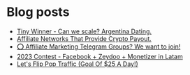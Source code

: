 # Blog posts
<!-- BLOG-POST-LIST:START -->
- [Tiny Winner - Can we scale? Argentina Dating.](https://afflift.com/f/threads/tiny-winner-can-we-scale-argentina-dating.10621/)
- [Affiliate Networks That Provide Crypto Payout.](https://afflift.com/f/threads/affiliate-networks-that-provide-crypto-payout.10614/)
- [⭕ Affiliate Marketing Telegram Groups? We want to join!](https://afflift.com/f/threads/%E2%AD%95-affiliate-marketing-telegram-groups-we-want-to-join.10623/)
- [2023 Contest - Facebook + Zeydoo + Monetizer in Latam](https://afflift.com/f/threads/2023-contest-facebook-zeydoo-monetizer-in-latam.10256/)
- [Let&#39;s Flip Pop Traffic &lpar;Goal Of $25 A Day!&rpar;](https://afflift.com/f/threads/lets-flip-pop-traffic-goal-of-25-a-day.10597/)
<!-- BLOG-POST-LIST:END -->
